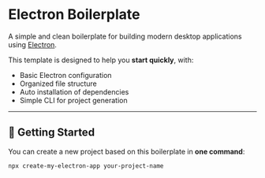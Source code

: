 # Electron Boilerplate

A simple and clean boilerplate for building modern desktop applications using [Electron](https://www.electronjs.org/).

This template is designed to help you **start quickly**, with:
- Basic Electron configuration
- Organized file structure
- Auto installation of dependencies
- Simple CLI for project generation

---

## 🚀 Getting Started

You can create a new project based on this boilerplate in **one command**:

```bash
npx create-my-electron-app your-project-name

